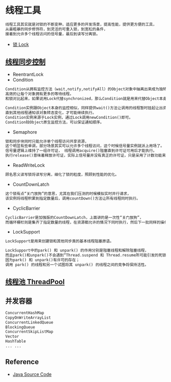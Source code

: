 # 线程工具
```md
线程工具其实就是对锁的不断变种，适应更多的开发场景，提高性能，提供更方便的工具，
从最粗暴的同步修饰符，到灵活的可重入锁，到宽松的条件，
接着到允许多个线程访问的信号量，最后到读写分离锁。
```
* [锁 Lock](java-lock/java-lock.md)

## [线程同步控制](https://github.com/SunnnyChan/sc.drill-code/tree/master/java/java.util.concurrent)
* ReentrantLock
* Condition
```md
Condition从拥有监控方法（wait,notify,notifyAll）的Object对象中抽离出来成为独特的对象，
高效的让每个对象拥有更多的等待线程。
和锁对比起来，如果说用Lock代替synchronized，那么Condition就是用来代替Object本身的监控方法。

Condition实例跟Object本身的监控相似，同样提供wait()方法让调用的线程暂时挂起让出资源，
直到其他线程通知该对象转态变化，才可能继续执行。
Condition实例来源于Lock实例，通过Lock调用newCondition()即可。
Condition较Object原生监控方法，可以保证通知顺序。
```
* Semaphore
```md
锁和同步块同时只能允许单个线程访问共享资源，
这个明显有些单调，部分场景其实可以允许多个线程访问，这个时候信号量实例就派上用场了。
信号量逻辑上维持了一组许可证， 线程调用acquire()阻塞直到许可证可用后才能执行。 
执行release()意味着释放许可证，实际上信号量并没有真正的许可证，只是采用了计数功能来实现这个功能。
```
* ReadWriteLock
```md
顾名思义读写锁将读写分离，细化了锁的粒度，照顾到性能的优化。
```
* CountDownLatch
```md
这个锁有点“关门放狗”的意思，尤其在我们压测的时候模拟实时并行请求，
该实例将线程积累到指定数量后，调用countDown()方法让所有线程同时执行。
```
* CyclicBarrier
```md
CyclicBarrier是加强版的CountDownLatch，上面讲的是一次性“关门放狗”，
而循环栅栏则是集齐了指定数量的线程，在资源都允许的情况下同时执行，然后下一批同样的操作，周而复始。
```
* LockSupport
```md
LockSupport是用来创建锁和其他同步类的基本线程阻塞原语。

LockSupport中的park() 和 unpark() 的作用分别是阻塞线程和解除阻塞线程，
而且park()和unpark()不会遇到“Thread.suspend 和 Thread.resume所可能引发的死锁”问题。
因为park() 和 unpark()有许可的存在；
调用 park() 的线程和另一个试图将其 unpark() 的线程之间的竞争将保持活性。
```
## [线程池 ThreadPool](thread-pool/README.md)

## 并发容器
```md
ConcurrentHashMap
CopyOnWriteArrayList
ConcurrentLinkedQueue
BlockingQueue
ConcurrentSkipListMap
Vector
HashTable
... ... 
```

## Reference
* [Java Source Code](https://github.com/SunnnyChan/sc.drill-code/tree/master/java)


